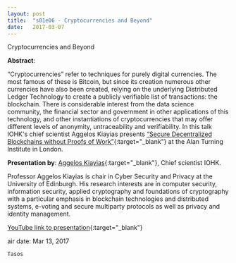 ```yaml
---
layout: post
title:  "s01e06 - Cryptocurrencies and Beyond"
date:   2017-03-07
---
```


Cryptocurrencies and Beyond

**Abstract**:

“Cryptocurrencies” refer to techniques for purely digital currencies. The most famous of these is Bitcoin, but since its creation numerous other currencies have also been created, relying on the underlying Distributed Ledger Technology to create a publicly verifiable list of transactions: the blockchain. There is considerable interest from the data science community, the financial sector and government in other applications of this technology, and other instantiations of cryptocurrencies that may offer different levels of anonymity, untraceability and verifiability. In this talk IOHK's chief scientist Aggelos Kiayias presents [“Secure Decentralized Blockchains without Proofs of Work”](https://eprint.iacr.org/2016/889.pdf){:target="_blank"} at the Alan Turning Institute in London.


**Presentation by**:
[Aggelos Kiayias](http://www.kiayias.com/Aggelos_Kiayias/Home_of_Aggelos_Kiayias.html){:target="_blank"}, Chief scientist IOHK.


Professor Aggelos Kiayias is chair in Cyber Security and Privacy at the University of Edinburgh. His research interests are in computer security, information security, applied cryptography and foundations of cryptography with a particular emphasis in blockchain technologies and distributed systems, e-voting and secure multiparty protocols as well as privacy and identity management.


[YouTube link to presentation](https://www.youtube.com/watch?v=whdUSchadEs){:target="_blank"}


air date: Mar 13, 2017

`Tasos`